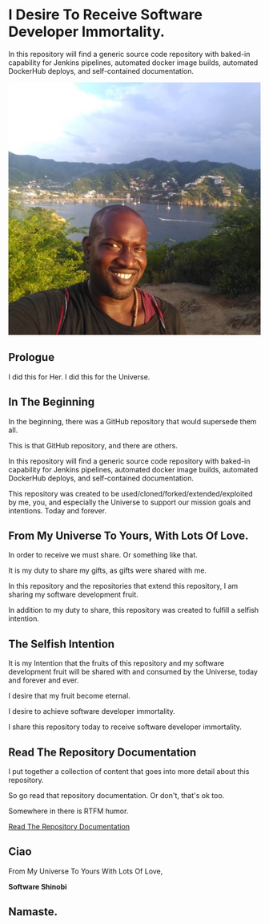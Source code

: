# I Desire To Receive Software Developer Immortality.

In this repository will find a generic source code repository with baked-in capability for Jenkins pipelines, automated docker image builds, automated DockerHub deploys, and self-contained documentation.

![Software Shinobi External Repository Template](repository-documentation/images-pictures/cover-image.png)

## Prologue

I did this for Her. I did this for the Universe.

## In The Beginning

In the beginning, there was a GitHub repository that would supersede them all.

This is that GitHub repository, and there are others.

In this repository will find a generic source code repository with baked-in capability for Jenkins pipelines, automated docker image builds, automated DockerHub deploys, and self-contained documentation.

This repository was created to be used/cloned/forked/extended/exploited by me, you, and especially the Universe to support our mission goals and intentions. Today and forever.

## From My Universe To Yours, With Lots Of Love.

In order to receive we must share. Or something like that.

It is my duty to share my gifts, as gifts were shared with me.

In this repository and the repositories that extend this repository, I am sharing my software development fruit.

In addition to my duty to share, this repository was created to fulfill a selfish intention.

## The Selfish Intention

It is my Intention that the fruits of this repository and my software development fruit will be shared with and consumed by the Universe, today and forever and ever.

I desire that my fruit become eternal.

I desire to achieve software developer immortality.

I share this repository today to receive software developer immortality.

## Read The Repository Documentation

I put together a collection of content that goes into more detail about this repository.

So go read that repository documentation. Or don't, that's ok too.

Somewhere in there is RTFM humor.

[Read The Repository Documentation](repository-documentation/readme.md)

## Ciao

From My Universe To Yours With Lots Of Love,

**Software Shinobi**

## Namaste.